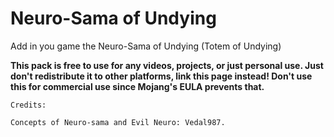 # Neuro-Sama of Undying

Add in you game the Neuro-Sama of Undying (Totem of Undying)

**This pack is free to use for any videos, projects, or just personal use. Just don't redistribute it to other platforms, link this page instead! Don't use this for commercial use since Mojang's EULA prevents that.**

    Credits:
        
    Concepts of Neuro-sama and Evil Neuro: Vedal987.

